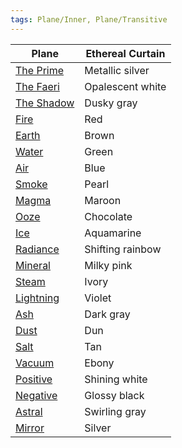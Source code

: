 ```yaml
---
tags: Plane/Inner, Plane/Transitive
---
```

| Plane                               | Ethereal Curtain |
| ----------------------------------- | ---------------- |
| [The Prime](The%20Prime)            | Metallic silver  |
| [The Faeri](The%20Faeri)            | Opalescent white |
| [The Shadow](The%20Shadow)          | Dusky gray       |
| [Fire](Plane%20of%20Fire)           | Red              |
| [Earth](Plane%20of%20Earth)         | Brown            |
| [Water](Plane%20of%20Water)         | Green            |
| [Air](Plane%20of%20Air)             | Blue             |
| [Smoke](Plane%20of%20Smoke)         | Pearl            |
| [Magma](Plane%20of%20Magma)         | Maroon           |
| [Ooze](Plane%20of%20Ooze)           | Chocolate        |
| [Ice](Plane%20of%20Ice)             | Aquamarine       |
| [Radiance](Plane%20of%20Radiance)   | Shifting rainbow |
| [Mineral](Plane%20of%20Minerals)     | Milky pink       |
| [Steam](Plane%20of%20Steam)         | Ivory            |
| [Lightning](Plane%20of%20Lightning) | Violet           |
| [Ash](Plane%20of%20Ash)             | Dark gray        |
| [Dust](Plane%20of%20Dust)           | Dun              |
| [Salt](Plane%20of%20Salt)           | Tan              |
| [Vacuum](Plane%20of%20Vacuum)       | Ebony            |
| [Positive](Plane%20of%20Positive%20Energy)   | Shining white    |
| [Negative](Plane%20of%20Negative%20Energy)   | Glossy black     |
| [Astral](Astral.md)            | Swirling gray    |
| [Mirror](Plane%20of%20Mirrors)      | Silver           |
